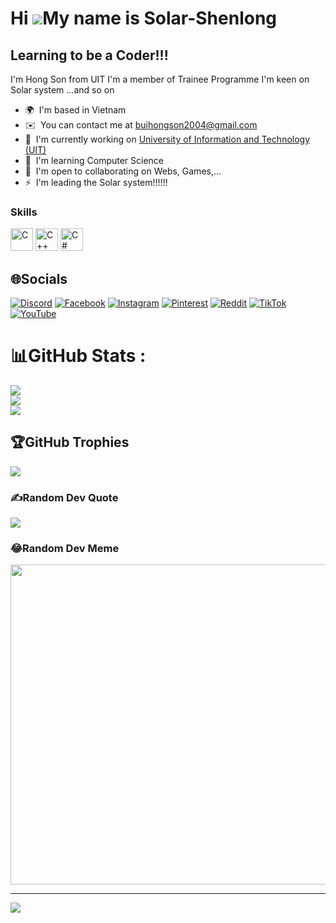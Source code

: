 
Hi ![](https://user-images.githubusercontent.com/18350557/176309783-0785949b-9127-417c-8b55-ab5a4333674e.gif)My name is Solar-Shenlong
======================================================================================================================================

Learning to be a Coder!!!
-------------------------

I'm Hong Son from UIT I'm a member of Trainee Programme I'm keen on Solar system ...and so on

*   🌍  I'm based in Vietnam
*   ✉️  You can contact me at [buihongson2004@gmail.com](mailto:buihongson2004@gmail.com)
*   🚀  I'm currently working on [University of Information and Technology (UIT)](http://https://www.uit.edu.vn/)
*   🧠  I'm learning Computer Science
*   🤝  I'm open to collaborating on Webs, Games,...
*   ⚡  I'm leading the Solar system!!!!!!
                  

### Skills 
<p align="left">
<a href="https://docs.microsoft.com/en-us/cpp/?view=msvc-170" target="_blank" rel="noreferrer"><img src="https://raw.githubusercontent.com/danielcranney/readme-generator/main/public/icons/skills/c-colored.svg" width="36" height="36" alt="C" /></a>
<a href="https://docs.microsoft.com/en-us/cpp/?view=msvc-170" target="_blank" rel="noreferrer"><img src="https://raw.githubusercontent.com/danielcranney/readme-generator/main/public/icons/skills/cplusplus-colored.svg" width="36" height="36" alt="C++" /></a>
<a href="https://docs.microsoft.com/en-us/dotnet/csharp/" target="_blank" rel="noreferrer"><img src="https://raw.githubusercontent.com/danielcranney/readme-generator/main/public/icons/skills/csharp-colored.svg" width="36" height="36" alt="C#" /></a>

## 🌐Socials
[![Discord](https://img.shields.io/badge/Discord-%237289DA.svg?logo=discord&logoColor=white)](https://discord.gg/NFCtXxuW) [![Facebook](https://img.shields.io/badge/Facebook-%231877F2.svg?logo=Facebook&logoColor=white)](https://www.facebook.com/hongson0406/) [![Instagram](https://img.shields.io/badge/Instagram-%23E4405F.svg?logo=Instagram&logoColor=white)](https://instagram.com/leon_13014) [![Pinterest](https://img.shields.io/badge/Pinterest-%23E60023.svg?logo=Pinterest&logoColor=white)](https://www.pinterest.com/buihongson2004/) [![Reddit](https://img.shields.io/badge/Reddit-%23FF4500.svg?logo=Reddit&logoColor=white)](https://reddit.com/user/https://www.reddit.com/user/Solar-Shenlong) [![TikTok](https://img.shields.io/badge/TikTok-%23000000.svg?logo=TikTok&logoColor=white)](https://www.tiktok.com/@leon_04604) [![YouTube](https://img.shields.io/badge/YouTube-%23FF0000.svg?logo=YouTube&logoColor=white)](https://youtube.com/c/@hongson4061) 

# 📊GitHub Stats :
![](https://github-readme-stats.vercel.app/api?username=Solar-Shenlong&theme=radical&hide_border=false&include_all_commits=false&count_private=false)<br/>
![](https://github-readme-streak-stats.herokuapp.com/?user=Solar-Shenlong&theme=radical&hide_border=false)<br/>
![](https://github-readme-stats.vercel.app/api/top-langs/?username=Solar-Shenlong&theme=radical&hide_border=false&include_all_commits=false&count_private=false&layout=compact)

## 🏆GitHub Trophies
![](https://github-trophies.vercel.app/?username=Solar-Shenlong&theme=onedark&no-frame=true&no-bg=false&margin-w=4)

### ✍️Random Dev Quote
![](https://quotes-github-readme.vercel.app/api?type=vetical&theme=radical)

### 😂Random Dev Meme
<img src="https://random-memer.herokuapp.com/" width="512px"/>

---
[![](https://visitcount.itsvg.in/api?id=Solar-Shenlong&icon=0&color=0)](https://visitcount.itsvg.in)

    
